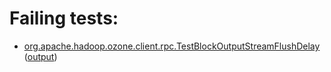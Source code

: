 # Failing tests: 

 * [org.apache.hadoop.ozone.client.rpc.TestBlockOutputStreamFlushDelay](hadoop-ozone/integration-test/org.apache.hadoop.ozone.client.rpc.TestBlockOutputStreamFlushDelay.txt) ([output](hadoop-ozone/integration-test/org.apache.hadoop.ozone.client.rpc.TestBlockOutputStreamFlushDelay-output.txt))
